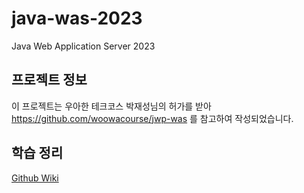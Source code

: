 # java-was-2023

Java Web Application Server 2023

## 프로젝트 정보 

이 프로젝트는 우아한 테크코스 박재성님의 허가를 받아 https://github.com/woowacourse/jwp-was 
를 참고하여 작성되었습니다.

## 학습 정리
[Github Wiki](https://github.com/jjddhh/be-was/wiki/%08%EC%9B%B9-%EC%84%9C%EB%B2%84-1)